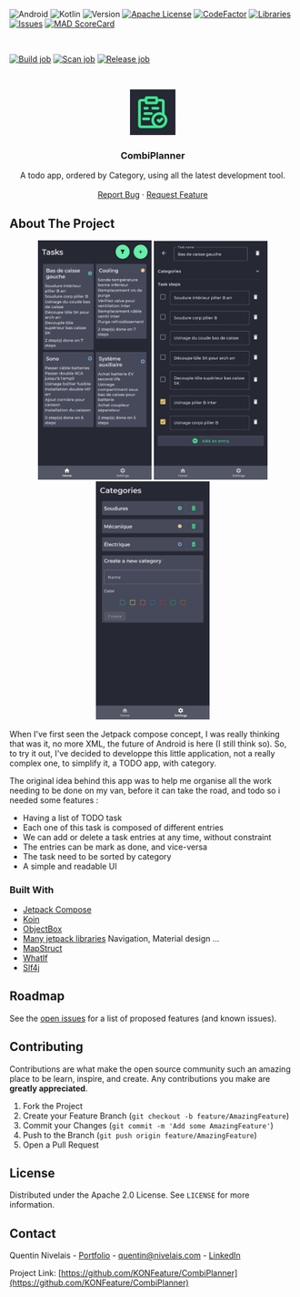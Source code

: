 ![Android][android-shield]
![Kotlin][kotlin-shield]
![Version][version-shield]
[![Apache License][license-shield]][license-url]
[![CodeFactor][codefactor-shield]][codefactor-url]
[![Libraries][libraries-shield]][libraries-url]
[![Issues][issues-shield]][issues-url]
[![MAD ScoreCard][mad-shield]][mad-url]

<br />

[![Build job][build-job-shield]][build-job-url]
[![Scan job][scan-job-shield]][scan-job-url]
[![Release job][release-job-shield]][release-job-url]

<br />
<p align="center">
  <a href="https://github.com/KONFeature/CombiPlanner">
    <img src="images/playstore-logo.png" alt="Logo" width="80" height="80">
  </a>
</p>

<h3 align="center">CombiPlanner</h3>

<p align="center">
    A todo app, ordered by Category, using all the latest development tool.
    <br />
    <br />
    <a href="https://github.com/KONFeature/CombiPlanner/issues">Report Bug</a>
    ·
    <a href="https://github.com/KONFeature/CombiPlanner/issues">Request Feature</a>
</p>


## About The Project

<p align="center">
    <img src="images/screenshots/home.jpg" alt="Logo" width="200">
    <img src="images/screenshots/task.jpg" alt="Logo" width="200">
    <img src="images/screenshots/settings.jpg" alt="Logo" width="200">
</p>

When I've first seen the Jetpack compose concept, I was really thinking that was it, no more XML, the future of Android is here (I still think so).
So, to try it out, I've decided to developpe this little application, not a really complex one, to simplify it, a TODO app, with category.

The original idea behind this app was to help me organise all the work needing to be done on my van, before it can take the road, and todo so i needed some features : 

* Having a list of TODO task
* Each one of this task is composed of different entries
* We can add or delete a task entries at any time, without constraint  
* The entries can be mark as done, and vice-versa
* The task need to be sorted by category
* A simple and readable UI

### Built With

* [Jetpack Compose](https://developer.android.com/jetpack/compose)
* [Koin](https://insert-koin.io/)
* [ObjectBox](https://objectbox.io/)
* [Many jetpack libraries](https://developer.android.com/jetpack/androidx/explorer) Navigation, Material design ...
* [MapStruct](https://mapstruct.org/)
* [WhatIf](https://github.com/skydoves/WhatIf)
* [Slf4j](http://www.slf4j.org/)

<!-- ROADMAP -->
## Roadmap

See the [open issues](https://github.com/KONFeature/CombiPlanner/issues) for a list of proposed features (and known issues).


## Contributing

Contributions are what make the open source community such an amazing place to be learn, inspire, and create. Any contributions you make are **greatly appreciated**.

1. Fork the Project
2. Create your Feature Branch (`git checkout -b feature/AmazingFeature`)
3. Commit your Changes (`git commit -m 'Add some AmazingFeature'`)
4. Push to the Branch (`git push origin feature/AmazingFeature`)
5. Open a Pull Request


## License

Distributed under the Apache 2.0 License. See `LICENSE` for more information.


## Contact

Quentin Nivelais - [Portfolio][website-url] - [quentin@nivelais.com][mail-url] - [LinkedIn][linkedin-url]


Project Link: [https://github.com/KONFeature/CombiPlanner](https://github.com/KONFeature/CombiPlanner)


<!-- Shield var -->
[android-shield]: https://img.shields.io/badge/Android-3DDC84?style=for-the-badge&logo=android&logoColor=white
[kotlin-shield]: https://img.shields.io/badge/Kotlin-0095D5?&style=for-the-badge&logo=kotlin&logoColor=white
[version-shield]: https://img.shields.io/github/v/tag/KONFeature/CombiPlanner.svg?label=Release&style=for-the-badge

[issues-shield]: https://img.shields.io/github/issues/KONFeature/CombiPlanner.svg?style=for-the-badge
[issues-url]: https://github.com/KONFeature/CombiPlanner/issues
[license-shield]: https://img.shields.io/github/license/KONFeature/CombiPlanner.svg?style=for-the-badge
[license-url]: https://github.com/KONFeature/CombiPlanner/blob/master/LICENSE

[codefactor-shield]: https://img.shields.io/codefactor/grade/github/KONFeature/CombiPlanner.svg?style=for-the-badge
[codefactor-url]: https://www.codefactor.io/repository/github/konfeature/combiplanner
[libraries-shield]: https://img.shields.io/librariesio/github/KONFeature/CombiPlanner.svg?style=for-the-badge
[libraries-url]: https://libraries.io/github/KONFeature/CombiPlanner
[mad-shield]: https://img.shields.io/badge/MAD%20ScoreCard-073042?style=for-the-badge&logo=android&logoColor=white
[mad-url]: https://madscorecard.withgoogle.com/scorecard/share/3751598406/

[build-job-shield]: https://img.shields.io/github/workflow/status/KONFeature/CombiPlanner/Build?label=Build&logo=github&style=for-the-badge
[build-job-url]: https://github.com/KONFeature/CombiPlanner/actions/workflows/Build.yaml
[release-job-shield]: https://img.shields.io/github/workflow/status/KONFeature/CombiPlanner/Release?label=Release&logo=github&style=for-the-badge
[release-job-url]: https://github.com/KONFeature/CombiPlanner/actions/workflows/Release.yaml
[scan-job-shield]: https://img.shields.io/github/workflow/status/KONFeature/CombiPlanner/Security%20Scan?label=Security%20Scan&logo=github&style=for-the-badge
[scan-job-url]: https://github.com/KONFeature/CombiPlanner/actions/workflows/Security.yaml

<!-- Contact var -->
[website-url]: https://nivelais.com/
[mail-url]: mailto:quentin@nivelais.com
[linkedin-url]: https://linkedin.com/in/quentin-nivelais-5081a4141
